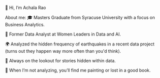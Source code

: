 👋 Hi, I’m Achala Rao

About me:
🎓 Masters Graduate from Syracuse University with a focus on Business Analytics.
<!--- --->
💼 Former Data Analyst at Women Leaders in Data and AI.
<!--- --->
🌍 Analyzed the hidden frequency of earthquakes in a recent data project (turns out they happen way more often than you'd think).
<!--- --->
🌟 Always on the lookout for stories hidden within data.
<!--- --->
🎨 When I’m not analyzing, you’ll find me painting or lost in a good book.
<!---
achalarao05/achalarao05 is a ✨ special ✨ repository because its `README.md` (this file) appears on your GitHub profile.
You can click the Preview link to take a look at your changes.
--->
